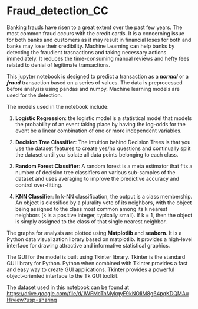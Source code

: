# Fraud_detection_CC

Banking frauds have risen to a great extent over the past few years. The most common fraud occurs with the credit cards. It is a concerning issue for both banks and customers as it may result in financial loses for both and banks may lose their credibility. Machine Learning can help banks by detecting the fraudlent trasnactions and taking necessary actions immediately. It reduces the time-consuming manual reviews and hefty fees related to denial of legitimate transactions.  

This jupyter notebook is designed to predict a transaction as a <b><i>normal</i></b> or a <b><i>fraud</i></b> transaction based on a series of values. The data is preprocessed before analysis using pandas and numpy. Machine learning models are used for the detection.

The models used in the notebook include:

1. <b>Logistic Regression</b>: the logistic model is a statistical model that models the probability of an event taking place by having the log-odds for the event be a linear combination of one or more independent variables.

2. <b>Decision Tree Classifier</b>: The intuition behind Decision Trees is that you use the dataset features to create yes/no questions and continually split the dataset until you isolate all data points belonging to each class.

3. <b>Random Forest Classifier</b>: A random forest is a meta estimator that fits a number of decision tree classifiers on various sub-samples of the dataset and uses averaging to improve the predictive accuracy and control over-fitting.

4. <b>KNN Classifier</b>: In k-NN classification, the output is a class membership. An object is classified by a plurality vote of its neighbors, with the object being assigned to the class most common among its k nearest neighbors (k is a positive integer, typically small). If k = 1, then the object is simply assigned to the class of that single nearest neighbor.


The graphs for analysis are plotted using <b>Matplotlib</b> and <b>seaborn</b>. It is a Python data visualization library based on matplotlib. It provides a high-level interface for drawing attractive and informative statistical graphics.

The GUI for the model is built using Tkinter library. Tkinter is the standard GUI library for Python. Python when combined with Tkinter provides a fast and easy way to create GUI applications. Tkinter provides a powerful object-oriented interface to the Tk GUI toolkit.


The dataset used in this notebook can be found at https://drive.google.com/file/d/1WFMcTnMykqyF9kNOIiM8g64pqKDQMAuH/view?usp=sharing
